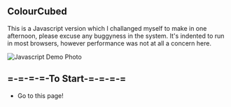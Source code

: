 ColourCubed
---
This is a Javascript version which I challanged myself to make in one afternoon, please excuse any buggyness in the system. It's indented to run in most browsers, however performance was not at all a concern here.

![Javascript Demo Photo]()

=-=-=-=-To Start-=-=-=-=
---
* Go to this page!